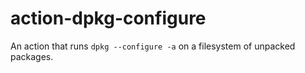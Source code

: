 # action-dpkg-configure

An action that runs `dpkg --configure -a` on a filesystem of unpacked packages.